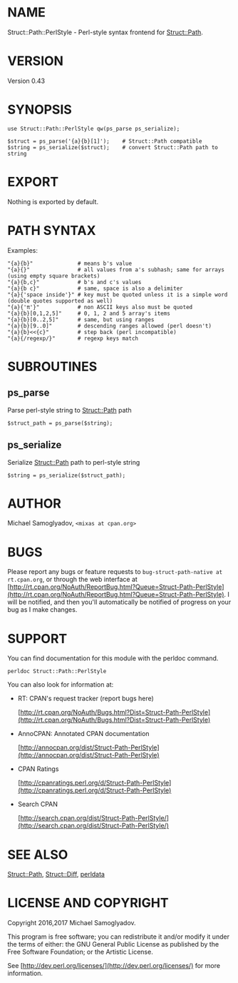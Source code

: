 # NAME

Struct::Path::PerlStyle - Perl-style syntax frontend for [Struct::Path](https://metacpan.org/pod/Struct::Path).

# VERSION

Version 0.43

# SYNOPSIS

    use Struct::Path::PerlStyle qw(ps_parse ps_serialize);

    $struct = ps_parse('{a}{b}[1]');    # Struct::Path compatible
    $string = ps_serialize($struct);    # convert Struct::Path path to string

# EXPORT

Nothing is exported by default.

# PATH SYNTAX

Examples:

    "{a}{b}"              # means b's value
    "{a}{}"               # all values from a's subhash; same for arrays (using empty square brackets)
    "{a}{b,c}"            # b's and c's values
    "{a}{b c}"            # same, space is also a delimiter
    "{a}{'space inside'}" # key must be quoted unless it is a simple word (double quotes supported as well)
    "{a}{'π'}"            # non ASCII keys also must be quoted
    "{a}{b}[0,1,2,5]"     # 0, 1, 2 and 5 array's items
    "{a}{b}[0..2,5]"      # same, but using ranges
    "{a}{b}[9..0]"        # descending ranges allowed (perl doesn't)
    "{a}{b}<<{c}"         # step back (perl incompatible)
    "{a}{/regexp/}"       # regexp keys match

# SUBROUTINES

## ps\_parse

Parse perl-style string to [Struct::Path](https://metacpan.org/pod/Struct::Path) path

    $struct_path = ps_parse($string);

## ps\_serialize

Serialize [Struct::Path](https://metacpan.org/pod/Struct::Path) path to perl-style string

    $string = ps_serialize($struct_path);

# AUTHOR

Michael Samoglyadov, `<mixas at cpan.org>`

# BUGS

Please report any bugs or feature requests to `bug-struct-path-native at rt.cpan.org`, or through
the web interface at [http://rt.cpan.org/NoAuth/ReportBug.html?Queue=Struct-Path-PerlStyle](http://rt.cpan.org/NoAuth/ReportBug.html?Queue=Struct-Path-PerlStyle). I will be notified, and then you'll
automatically be notified of progress on your bug as I make changes.

# SUPPORT

You can find documentation for this module with the perldoc command.

    perldoc Struct::Path::PerlStyle

You can also look for information at:

- RT: CPAN's request tracker (report bugs here)

    [http://rt.cpan.org/NoAuth/Bugs.html?Dist=Struct-Path-PerlStyle](http://rt.cpan.org/NoAuth/Bugs.html?Dist=Struct-Path-PerlStyle)

- AnnoCPAN: Annotated CPAN documentation

    [http://annocpan.org/dist/Struct-Path-PerlStyle](http://annocpan.org/dist/Struct-Path-PerlStyle)

- CPAN Ratings

    [http://cpanratings.perl.org/d/Struct-Path-PerlStyle](http://cpanratings.perl.org/d/Struct-Path-PerlStyle)

- Search CPAN

    [http://search.cpan.org/dist/Struct-Path-PerlStyle/](http://search.cpan.org/dist/Struct-Path-PerlStyle/)

# SEE ALSO

[Struct::Path](https://metacpan.org/pod/Struct::Path), [Struct::Diff](https://metacpan.org/pod/Struct::Diff), [perldata](https://metacpan.org/pod/perldata)

# LICENSE AND COPYRIGHT

Copyright 2016,2017 Michael Samoglyadov.

This program is free software; you can redistribute it and/or modify it
under the terms of either: the GNU General Public License as published
by the Free Software Foundation; or the Artistic License.

See [http://dev.perl.org/licenses/](http://dev.perl.org/licenses/) for more information.
